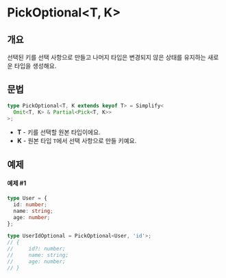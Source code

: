 # PickOptional\<T, K>

## 개요

선택된 키를 선택 사항으로 만들고 나머지 타입은 변경되지 않은 상태를 유지하는 새로운 타입을 생성해요.

## 문법

```ts
type PickOptional<T, K extends keyof T> = Simplify<
  Omit<T, K> & Partial<Pick<T, K>>
>;
```

 - **T** - 키를 선택할 원본 타입이에요.
 - **K** - 원본 타입 `T`에서 선택 사항으로 만들 키예요. 

## 예제

#### 예제 #1

```ts
type User = {
  id: number;
  name: string;
  age: number;
};

type UserIdOptional = PickOptional<User, 'id'>;
// {
//     id?: number;
//     name: string;
//     age: number;
// }
```
